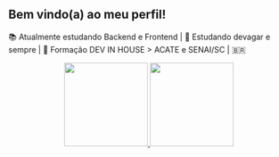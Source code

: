 ## Bem vindo(a) ao meu perfil!

📚 Atualmente estudando Backend e Frontend | 📖 Estudando devagar e sempre | 🏫 Formação DEV IN HOUSE > ACATE e SENAI/SC | 🇧🇷 

<div align="center">
  <a href="https://github.com/Edwanderson94">
  <img height="150em" src="https://github-readme-stats.vercel.app/api?username=edwanderson94&show_icons=true&theme=merko&include_all_commits=true&count_private=true"/>
  <img height="150em" src="https://github-readme-stats.vercel.app/api/top-langs/?username=edwanderson94&layout=compact&langs_count=7&theme=merko"/>
</div>
<div style="display: inline_block"><br>


